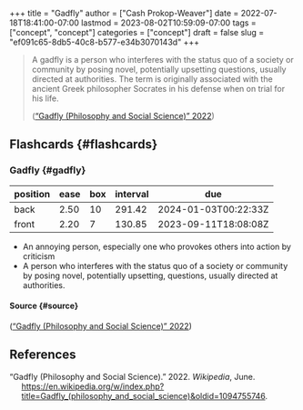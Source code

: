 +++
title = "Gadfly"
author = ["Cash Prokop-Weaver"]
date = 2022-07-18T18:41:00-07:00
lastmod = 2023-08-02T10:59:09-07:00
tags = ["concept", "concept"]
categories = ["concept"]
draft = false
slug = "ef091c65-8db5-40c8-b577-e34b3070143d"
+++

> A gadfly is a person who interferes with the status quo of a society or community by posing novel, potentially upsetting questions, usually directed at authorities. The term is originally associated with the ancient Greek philosopher Socrates in his defense when on trial for his life.
>
> (<a href="#citeproc_bib_item_1">“Gadfly (Philosophy and Social Science)” 2022</a>)


## Flashcards {#flashcards}


### Gadfly {#gadfly}

| position | ease | box | interval | due                  |
|----------|------|-----|----------|----------------------|
| back     | 2.50 | 10  | 291.42   | 2024-01-03T00:22:33Z |
| front    | 2.20 | 7   | 130.85   | 2023-09-11T18:08:08Z |

-   An annoying person, especially one who provokes others into action by criticism
-   A person who interferes with the status quo of a society or community by posing novel, potentially upsetting, questions, usually directed at authorities.


#### Source {#source}

(<a href="#citeproc_bib_item_1">“Gadfly (Philosophy and Social Science)” 2022</a>)

## References

<style>.csl-entry{text-indent: -1.5em; margin-left: 1.5em;}</style><div class="csl-bib-body">
  <div class="csl-entry"><a id="citeproc_bib_item_1"></a>“Gadfly (Philosophy and Social Science).” 2022. <i>Wikipedia</i>, June. <a href="https://en.wikipedia.org/w/index.php?title=Gadfly_(philosophy_and_social_science)&oldid=1094755746">https://en.wikipedia.org/w/index.php?title=Gadfly_(philosophy_and_social_science)&#38;oldid=1094755746</a>.</div>
</div>
